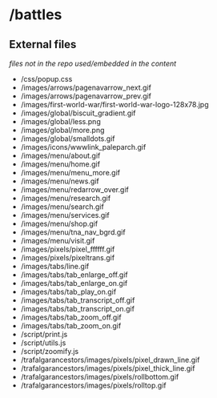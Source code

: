 # /battles

## External files
_files not in the repo used/embedded in the content_


 - /css/popup.css
 - /images/arrows/pagenavarrow_next.gif
 - /images/arrows/pagenavarrow_prev.gif
 - /images/first-world-war/first-world-war-logo-128x78.jpg
 - /images/global/biscuit_gradient.gif
 - /images/global/less.png
 - /images/global/more.png
 - /images/global/smalldots.gif
 - /images/icons/wwwlink_paleparch.gif
 - /images/menu/about.gif
 - /images/menu/home.gif
 - /images/menu/menu_more.gif
 - /images/menu/news.gif
 - /images/menu/redarrow_over.gif
 - /images/menu/research.gif
 - /images/menu/search.gif
 - /images/menu/services.gif
 - /images/menu/shop.gif
 - /images/menu/tna_nav_bgrd.gif
 - /images/menu/visit.gif
 - /images/pixels/pixel_ffffff.gif
 - /images/pixels/pixeltrans.gif
 - /images/tabs/line.gif
 - /images/tabs/tab_enlarge_off.gif
 - /images/tabs/tab_enlarge_on.gif
 - /images/tabs/tab_play_on.gif
 - /images/tabs/tab_transcript_off.gif
 - /images/tabs/tab_transcript_on.gif
 - /images/tabs/tab_zoom_off.gif
 - /images/tabs/tab_zoom_on.gif
 - /script/print.js
 - /script/utils.js
 - /script/zoomify.js
 - /trafalgarancestors/images/pixels/pixel_drawn_line.gif
 - /trafalgarancestors/images/pixels/pixel_thick_line.gif
 - /trafalgarancestors/images/pixels/rollbottom.gif
 - /trafalgarancestors/images/pixels/rolltop.gif
